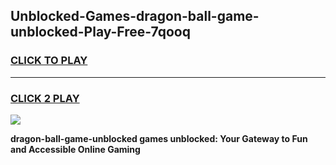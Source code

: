 
## Unblocked-Games-dragon-ball-game-unblocked-Play-Free-7qooq
<h3>
<a href="https://premium76.site?title=dragon-ball-game-unblocked&ref=22A">CLICK TO PLAY</a></h3>
<hr>

<h3>
<a href="https://premium76.site?title=dragon-ball-game-unblocked&ref=22A">CLICK 2 PLAY</a>
  
</h3>

<a href="https://premium76.site?title=dragon-ball-game-unblocked&ref=22A"><img src="https://clearcache.store/games.png"></a>


**dragon-ball-game-unblocked games unblocked: Your Gateway to Fun and Accessible Online Gaming**
